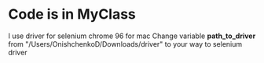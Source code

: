 # Code is in MyClass

I use driver for selenium chrome 96 for mac
Change  variable **path_to_driver** from "/Users/OnishchenkoD/Downloads/driver" to your way to selenium driver
